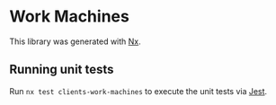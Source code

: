 # Work Machines

This library was generated with [Nx](https://nx.dev).

## Running unit tests

Run `nx test clients-work-machines` to execute the unit tests via [Jest](https://jestjs.io).
